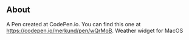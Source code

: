 ## About
A Pen created at CodePen.io. You can find this one at https://codepen.io/merkund/pen/wQrMoB.
Weather widget for MacOS
